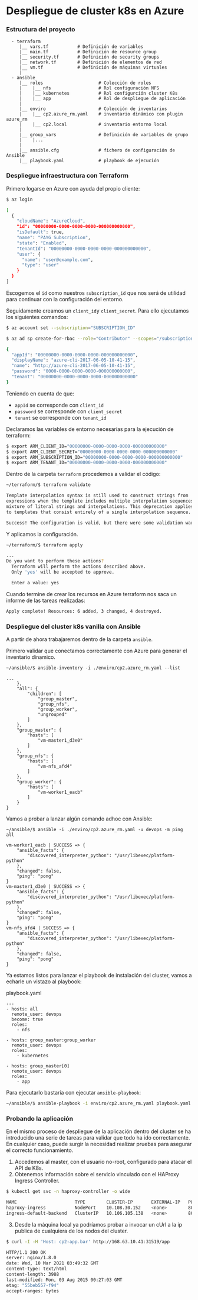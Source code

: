 # Despliegue de cluster k8s en Azure

### Estructura del proyecto

```
  - terraform
     |__ vars.tf           # Definición de variables
     |__ main.tf           # Definición de resource group
     |__ security.tf       # Definición de security groups 
     |__ network.tf        # Definición de elementos de red
     |__ vm.tf             # Definición de máquinas virtuales
     |
  - ansible
     |__ roles                     # Colección de roles          
     |    |__ nfs                  # Rol configuración NFS
     |    |__ kubernetes           # Rol configurción cluster K8s
     |    |__ app                  # Rol de despliegue de aplicación
     |
     |__ enviro                    # Colección de inventarios
     |    |__ cp2.azure_rm.yaml    # inventario dinámico con plugin azure_rm
     |    |__ cp2.local            # inventario entorno local
     |
     |__ group_vars                # Definición de variables de grupo
     |    |...    
     |
     |__ ansible.cfg               # fichero de configuración de Ansible
     |__ playbook.yaml             # playbook de ejecución

```

### Despliegue infraestructura con Terraform

Primero logarse en Azure con ayuda del propio cliente:
```bash
$ az login

[
  {
    "cloudName": "AzureCloud",
    "id": "00000000-0000-0000-0000-000000000000",
    "isDefault": true,
    "name": "PAYG Subscription",
    "state": "Enabled",
    "tenantId": "00000000-0000-0000-0000-000000000000",
    "user": {
      "name": "user@example.com",
      "type": "user"
    }
  }
]
```

Escogemos el ```id``` como nuestros ```subscription_id``` que nos será de utilidad para continuar con la configuración del entorno.

Seguidamente creamos un ```client_id```y ```client_secret```. Para ello ejecutamos los siguientes comandos:

```bash
$ az account set --subscription="SUBSCRIPTION_ID"

$ az ad sp create-for-rbac --role="Contributor" --scopes="/subscriptions/SUBSCRIPTION_ID"

{
  "appId": "00000000-0000-0000-0000-000000000000",
  "displayName": "azure-cli-2017-06-05-10-41-15",
  "name": "http://azure-cli-2017-06-05-10-41-15",
  "password": "0000-0000-0000-0000-000000000000",
  "tenant": "00000000-0000-0000-0000-000000000000"
}
```

Teniendo en cuenta de que:

- ```appId``` se corresponde con ```client_id```
- ```password``` se corresponde con ```client_secret```
- ```tenant``` se corresponde con ```tenant_id```

Declaramos las variables de entorno necesarias para la ejecución de terraform:

```bash
$ export ARM_CLIENT_ID="00000000-0000-0000-0000-000000000000"
$ export ARM_CLIENT_SECRET="00000000-0000-0000-0000-000000000000"
$ export ARM_SUBSCRIPTION_ID="00000000-0000-0000-0000-000000000000"
$ export ARM_TENANT_ID="00000000-0000-0000-0000-000000000000"
```

Dentro de la carpeta ```terraform``` procedemos a validar el código:
```bash
~/terraform/$ terraform validate

Template interpolation syntax is still used to construct strings from
expressions when the template includes multiple interpolation sequences or a
mixture of literal strings and interpolations. This deprecation applies only
to templates that consist entirely of a single interpolation sequence.

Success! The configuration is valid, but there were some validation warnings as shown above.
```

Y aplicamos la configuración.

```bash
~/terraform/$ terraform apply

...
Do you want to perform these actions?
  Terraform will perform the actions described above.
  Only 'yes' will be accepted to approve.

  Enter a value: yes

```

Cuando termine de crear los recursos en Azure terraform nos saca un informe de las tareas realizadas:

```bash
Apply complete! Resources: 6 added, 3 changed, 4 destroyed.
```

### Despliegue del cluster k8s vanilla con Ansible

A partir de ahora trabajaremos dentro de la carpeta ```ansible```.

Primero validar que conectamos correctamente con Azure para generar el inventario dinamico.

```
~/ansible/$ ansible-inventory -i ./enviro/cp2.azure_rm.yaml --list

...
    },
    "all": {
        "children": [
            "group_master",
            "group_nfs",
            "group_worker",
            "ungrouped"
        ]
    },
    "group_master": {
        "hosts": [
            "vm-master1_d3e0"
        ]
    },
    "group_nfs": {
        "hosts": [
            "vm-nfs_afd4"
        ]
    },
    "group_worker": {
        "hosts": [
            "vm-worker1_eacb"
        ]
    }
}
```

Vamos a probar a lanzar algún comando adhoc con Ansible:

```
~/ansible/$ ansible -i ./enviro/cp2.azure_rm.yaml -u devops -m ping all

vm-worker1_eacb | SUCCESS => {
    "ansible_facts": {
        "discovered_interpreter_python": "/usr/libexec/platform-python"
    },
    "changed": false,
    "ping": "pong"
}
vm-master1_d3e0 | SUCCESS => {
    "ansible_facts": {
        "discovered_interpreter_python": "/usr/libexec/platform-python"
    },
    "changed": false,
    "ping": "pong"
}
vm-nfs_afd4 | SUCCESS => {
    "ansible_facts": {
        "discovered_interpreter_python": "/usr/libexec/platform-python"
    },
    "changed": false,
    "ping": "pong"
}
```

Ya estamos listos para lanzar el playbook de instalación del cluster, vamos a echarle un vistazo al playbook:

playbook.yaml
```
---
- hosts: all
  remote_user: devops
  become: true
  roles:
    - nfs

- hosts: group_master:group_worker
  remote_user: devops
  roles:
    - kubernetes

- hosts: group_master[0]
  remote_user: devops
  roles: 
    - app
```

Para ejecutarlo bastaría con ejecutar ```ansible-playbook```:

```bash
~/ansible/$ ansible-playbook -i enviro/cp2.azure_rm.yaml playbook.yaml 
```

### Probando la aplicación
En el mismo proceso de despliegue de la aplicación dentro del cluster se ha introducido una serie de tareas para validar que todo ha ido correctamente. En cualquier caso, puede surgir la necesidad realizar pruebas para asegurar el correcto funcionamiento.

1) Accedemos al master, con el usuario no-root, configurado para atacar el API de K8s.
2) Obtenemos información sobre el servicio vinculado con el HAProxy Ingress Controller.
```bash
$ kubectl get svc -n haproxy-controller -o wide

NAME                      TYPE        CLUSTER-IP       EXTERNAL-IP   PORT(S)                                     AGE    SELECTOR
haproxy-ingress           NodePort    10.108.30.152    <none>        80:31519/TCP,443:31161/TCP,1024:30685/TCP   174m   run=haproxy-ingress
ingress-default-backend   ClusterIP   10.106.105.138   <none>        8080/TCP                                    174m   run=ingress-default-backend
```
3) Desde la máquina local ya podríamos probar a invocar un cUrl a la ip publica de cualquiera de los nodos del cluster. 

```bash
$ curl -I -H 'Host: cp2-app.bar' http://168.63.10.41:31519/app

HTTP/1.1 200 OK
server: nginx/1.8.0
date: Wed, 10 Mar 2021 03:49:32 GMT
content-type: text/html
content-length: 3988
last-modified: Mon, 03 Aug 2015 00:27:03 GMT
etag: "55beb557-f94"
accept-ranges: bytes
```
